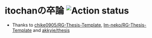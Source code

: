 # itochanの卒論 ![Action status](https://github.com/itochan/thesis/workflows/main/badge.svg)

* Thanks to [chike0905/RG-Thesis-Template](https://github.com/chike0905/RG-Thesis-Template), [Im-neko/RG-Thesis-Template](https://github.com/Im-neko/RG-Thesis-Template) and [akkyie/thesis](https://github.com/akkyie/thesis)
